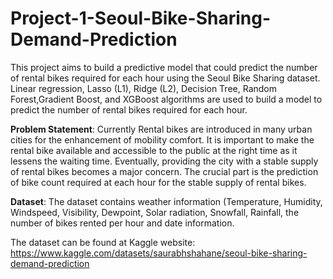 # Project-1-Seoul-Bike-Sharing-Demand-Prediction

This project aims to build a predictive model that could predict the number of rental bikes required for each hour using the Seoul Bike Sharing dataset. Linear regression, Lasso (L1), Ridge (L2),  Decision Tree, Random Forest,Gradient Boost, and XGBoost algorithms are used to build a model to predict the number of rental bikes required for each hour.

**Problem Statement**:
 Currently Rental bikes are introduced in many urban cities for the enhancement of mobility comfort. It is 
 important to make the rental bike available and accessible to the public at the right time as it lessens the
 waiting time. Eventually, providing the city with a stable supply of rental bikes becomes a major concern.
 The crucial part is the prediction of bike count required at each hour for the stable supply of rental bikes.

**Dataset**:
  The dataset contains weather information (Temperature, Humidity, Windspeed, Visibility, Dewpoint, Solar radiation, 
 Snowfall, Rainfall, the number of bikes rented per hour and date information.

 The dataset can be found at Kaggle website:
 https://www.kaggle.com/datasets/saurabhshahane/seoul-bike-sharing-demand-prediction
 


 
